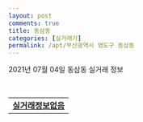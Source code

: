 ```yaml
---
layout: post
comments: true
title: 동삼동
categories: [실거래가]
permalink: /apt/부산광역시 영도구 동삼동
---
```


2021년 07월 04일 동삼동 실거래 정보

<script type="text/javascript">
  google.charts.load('current', {'packages':['corechart']});
  google.charts.setOnLoadCallback(drawChart);

  function drawChart() {
    var data = google.visualization.arrayToDataTable([['거래일', '매매', '전월세', '전매'], ['20-07', 71, 43, 14], ['20-08', 56, 30, 14], ['20-09', 81, 41, 11], ['20-10', 77, 50, 22], ['20-11', 290, 40, 53], ['20-12', 197, 61, 22], ['21-01', 55, 62, 1], ['21-02', 85, 56, 141], ['21-03', 123, 58, 36], ['21-04', 203, 63, 38], ['21-05', 169, 47, 29], ['21-06', 30, 32, 2]]);

    var options = {
      title: '최근 유형별 거래량 추이',
      legend: { position: 'bottom' }
    };

    var chart = new google.visualization.LineChart(document.getElementById('columnchart_material'));
    chart.draw(data, (options));
  }
</script>

<div id="columnchart_material" style="width: 95%; margin-left: -35px; display: block"></div>
<br>
<table>
  <tr>
    <td colspan="4" style="font-weight: bold;"><a href="https://search.naver.com/search.naver?query=동삼동 실거래정보없음">실거래정보없음</a></td>
  </tr>
    
</table>
    